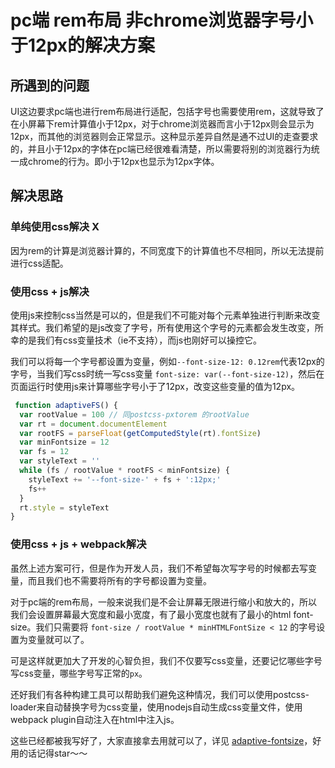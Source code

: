 ---
---
# pc端 rem布局 非chrome浏览器字号小于12px的解决方案

## 所遇到的问题
UI这边要求pc端也进行rem布局进行适配，包括字号也需要使用rem，这就导致了在小屏幕下rem计算值小于12px，对于chrome浏览器而言小于12px则会显示为12px，而其他的浏览器则会正常显示。这种显示差异自然是通不过UI的走查要求的，并且小于12px的字体在pc端已经很难看清楚，所以需要将别的浏览器行为统一成chrome的行为。即小于12px也显示为12px字体。

## 解决思路

### 单纯使用css解决 X
因为rem的计算是浏览器计算的，不同宽度下的计算值也不尽相同，所以无法提前进行css适配。

### 使用css + js解决
使用js来控制css当然是可以的，但是我们不可能对每个元素单独进行判断来改变其样式。我们希望的是js改变了字号，所有使用这个字号的元素都会发生改变，所幸的是我们有css变量技术（ie不支持），而js也刚好可以操控它。

我们可以将每一个字号都设置为变量，例如`--font-size-12: 0.12rem`代表12px的字号，当我们写css时统一写css变量 `font-size: var(--font-size-12)`，然后在页面运行时使用js来计算哪些字号小于了12px，改变这些变量的值为12px。
```js
 function adaptiveFS() {
  var rootValue = 100 // 同postcss-pxtorem 的rootValue
  var rt = document.documentElement
  var rootFS = parseFloat(getComputedStyle(rt).fontSize)
  var minFontsize = 12
  var fs = 12
  var styleText = ''
  while (fs / rootValue * rootFS < minFontsize) {
    styleText += '--font-size-' + fs + ':12px;'
    fs++
  }
  rt.style = styleText
}
```

### 使用css + js + webpack解决
虽然上述方案可行，但是作为开发人员，我们不希望每次写字号的时候都去写变量，而且我们也不需要将所有的字号都设置为变量。

对于pc端的rem布局，一般来说我们是不会让屏幕无限进行缩小和放大的，所以我们会设置屏幕最大宽度和最小宽度，有了最小宽度也就有了最小的html font-size。我们只需要将 `font-size / rootValue * minHTMLFontSize < 12` 的字号设置为变量就可以了。

可是这样就更加大了开发的心智负担，我们不仅要写css变量，还要记忆哪些字号写css变量，哪些字号写正常的`px`。

还好我们有各种构建工具可以帮助我们避免这种情况，我们可以使用postcss-loader来自动替换字号为css变量，使用nodejs自动生成css变量文件，使用webpack plugin自动注入在html中注入js。

这些已经都被我写好了，大家直接拿去用就可以了，详见 [adaptive-fontsize](https://github.com/lei4519/adaptiveFontsize)，好用的话记得star～～



